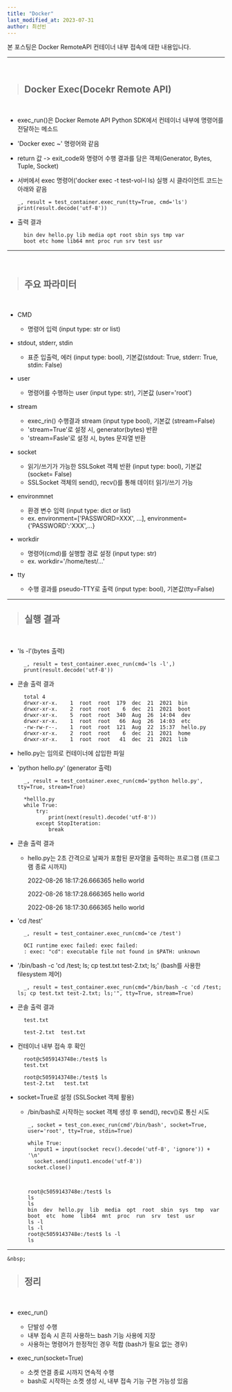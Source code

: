 ```yaml
---
title: "Docker"
last_modified_at: 2023-07-31
author: 최선빈
---
```


본 포스팅은 Docker RemoteAPI 컨테이너 내부 접속에 대한 내용입니다.

---
&nbsp;

> ## Docker Exec(Docekr Remote API)

&nbsp;

- exec_run()은 Docker Remote API Python SDK에서 컨테이너 내부에 명령어를 전달하는 메소드
- 'Docker exec ~' 명령어와 같음
- return 값 -> exit_code와 명령어 수행 결과를 담은 객체(Generator, Bytes, Tuple, Socket)
- 서버에서 exec 명령어('docker exec -t test-vol-l ls) 실행 시 클라이언트 코드는 아래와 같음
    
      _, result = test_container.exec_run(tty=True, cmd='ls')
      print(result.decode('utf-8'))


- 출력 결과

        bin dev hello.py lib media opt root sbin sys tmp var
        boot etc home lib64 mnt proc run srv test usr

---
&nbsp;

> ## 주요 파라미터

&nbsp;

- CMD
  - 명령어 입력 (input type: str or list)

- stdout, stderr, stdin
  - 표준 입출력, 에러 (input type: bool), 기본값(stdout: True, stderr: True, stdin: False)

- user
  - 명령어를 수행하는 user (input type: str), 기본값 (user='root')

- stream
  - exec_rin() 수행결과 stream (input type bool), 기본값 (stream=False)
  - 'stream=True'로 설정 시, generator(bytes) 반환
  - 'stream=Fasle'로 설정 시, bytes 문자열 반환

- socket
  - 읽기/쓰기가 가능한 SSLSoket 객체 반환 (input type: bool), 기본값 (socket= False)
  - SSLSocket 객체의 send(), recv()를 통해 데이터 읽기/쓰기 가능

- environmnet
  - 환경 변수 입력 (input type: dict or list)
  - ex. environment=['PASSWORD=XXX', ...], environment={'PASSWORD':'XXX',...}

- workdir
  - 명령어(cmd)를 실행할 경로 설정 (input type: str)
  - ex. workdir='/home/test/...'

- tty
  - 수행 결과를 pseudo-TTY로 출력 (input type: bool), 기본값(tty=False)

---

> ## 실행 결과

&nbsp;

- 'ls -l'(bytes 출력)

        _, result = test_container.exec_run(cmd='ls -l',)
        prunt(result.decode('utf-8'))

- 콘솔 출력 결과

        total 4
        drwxr-xr-x.    1  root  root  179  dec  21  2021  bin
        drwxr-xr-x.    2  root  root    6  dec  21  2021  boot
        drwxr-xr-x.    5  root  root  340  Aug  26  14:04  dev
        drwxr-xr-x.    1  root  root   66  Aug  26  14:03  etc
        -rw-rw-r--.    1  root  root  121  Aug  22  15:37  hello.py
        drwxr-xr-x.    2  root  root    6  dec  21  2021  home
        drwxr-xr-x.    1  root  root   41  dec  21  2021  lib

* hello.py는 임의로 컨테이너에 삽입한 파일

- 'python hello.py' (generator 출력)

        _, result = test_container.exec_run(cmd='python hello.py', tty=True, stream=True)
        
        *helllo.py
        while True:
            try:
                print(next(result).decode('utf-8'))
            except StopIteration:
                break

- 콘솔 출력 결과
  - hello.py는 2초 간격으로 날짜가 포함된 문자열을 출력하는 프로그램 (프로그램 종료 시까지)


      2022-08-26 18:17:26.666365 hello world

      2022-08-26 18:17:28.666365 hello world

      2022-08-26 18:17:30.666365 hello world

- 'cd /test'

        _, result = test_container.exec_run(cmd='ce /test')
        
        OCI runtime exec failed: exec failed:
        : exec: "cd": executable file not found in $PATH: unknown

- '/bin/bash -c 'cd /test; ls; cp test.txt test-2.txt; ls;' (bash를 사용한 filesystem 제어)

        _, result = test_container.exec_run(cmd="/bin/bash -c 'cd /test; ls; cp test.txt test-2.txt; ls;'", tty=True, stream=True)
        
  
- 콘솔 출력 결과

        test.txt

        test-2.txt  test.txt

- 컨테이너 내부 접속 후 확인

        root@c5059143748e:/test$ ls
        test.txt
        
        root@c5059143748e:/test$ ls
        test-2.txt   test.txt

- socket=True로 설정 (SSLSocket 객체 활용)
  - /bin/bash로 시작하는 socket 객체 생성 후 send(), recv()로 통신 시도

        _, socket = test_con.exec_run(cmd'/bin/bash', socket=True, user='root', tty=True, stdin=True)

        while True:
          input1 = input(socket recv().decode('utf-8', 'ignore')) + '\n'
          socket.send(input1.encode('utf-8'))
        socket.close()



        root@c5059143748e:/test$ ls
        ls
        ls
        bin  dev  hello.py  lib  media  opt  root  sbin  sys  tmp  var
        boot  etc  home  lib64  mnt  proc  run  srv  test  usr
        ls -l
        ls -l
        root@c5059143748e:/test$ ls -l
        ls

  
----
    &nbsp;

> ##  정리

&nbsp;

- exec_run()
    - 단발성 수행
    - 내부 접속 시 흔히 사용하느 bash 기능 사용에 지장
    - 사용하는 명령어가 한정적인 경우 적합 (bash가 필요 없는 경우)

- exec_run(socket=True)
  - 소켓 연결 종료 시까지 연속적 수행
  - bash로 시작하는 소켓 생성 시, 내부 접속 기능 구현 가능성 있음




